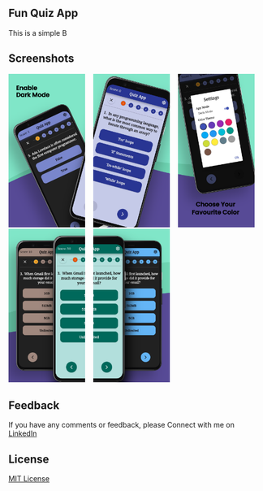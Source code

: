 ## Fun Quiz App

This is a simple B


## Screenshots

<p float="left">
  <img src="https://github.com/zolfa-gad/Fun-Quiz-App/blob/master/assets/images/screenshots/Google Pixel 4 XL Screenshot 1.png" width="30%" />
     &nbsp;&nbsp;
  <img src="https://github.com/zolfa-gad/Fun-Quiz-App/blob/master/assets/images/screenshots/Google Pixel 4 XL Screenshot 2.png" width="30%" />
     &nbsp;&nbsp;
       <img src="https://github.com/zolfa-gad/Fun-Quiz-App/blob/master/assets/images/screenshots/Google Pixel 4 XL Screenshot 3.png" width="30%" />
     &nbsp;&nbsp;
       <img src="https://github.com/zolfa-gad/Fun-Quiz-App/blob/master/assets/images/screenshots/Google Pixel 4 XL Screenshot 4.png" width="30%" />
     &nbsp;&nbsp;
       <img src="https://github.com/zolfa-gad/Fun-Quiz-App/blob/master/assets/images/screenshots/Google Pixel 4 XL Screenshot 5.png" width="30%"  />



## Feedback

If you have any comments or feedback, please Connect with me on [LinkedIn](https://www.linkedin.com/in/zolfa-gad-788493238/)


## License

[MIT License](LICENSE)


